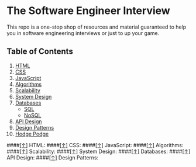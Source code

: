 # The Software Engineer Interview

This repo is a one-stop shop of resources and material guaranteed to help you in software engineering
interviews or just to up your game.

## <a name="toc"> Table of Contents </a>
1. [HTML](#html)
1. [CSS](#css)
1. [JavaScript](#js)
1. [Algorithms](#algos)
1. [Scalability](#scalability)
1. [System Design](#system)
1. [Databases](#db)
    - [SQL](#sql)
    - [NoSQL](#nosql)
1. [API Design](#api)
1. [Design Patterns](#patterns)
1. [Hodge Podge](#hodge)

####[[↑]](#toc) <a name='html'>HTML:</a>
####[[↑]](#toc) <a name='css'>CSS:</a>
####[[↑]](#toc) <a name='js'>JavaScript:</a>
####[[↑]](#toc) <a name='algos'>Algorithms:</a>
####[[↑]](#toc) <a name='scalability'>Scalability:</a>
####[[↑]](#toc) <a name='system'>System Design:</a>
####[[↑]](#toc) <a name='db'>Databases:</a>
####[[↑]](#toc) <a name='api'>API Design:</a>
####[[↑]](#toc) <a name='patterns'>Design Patterns:</a>

